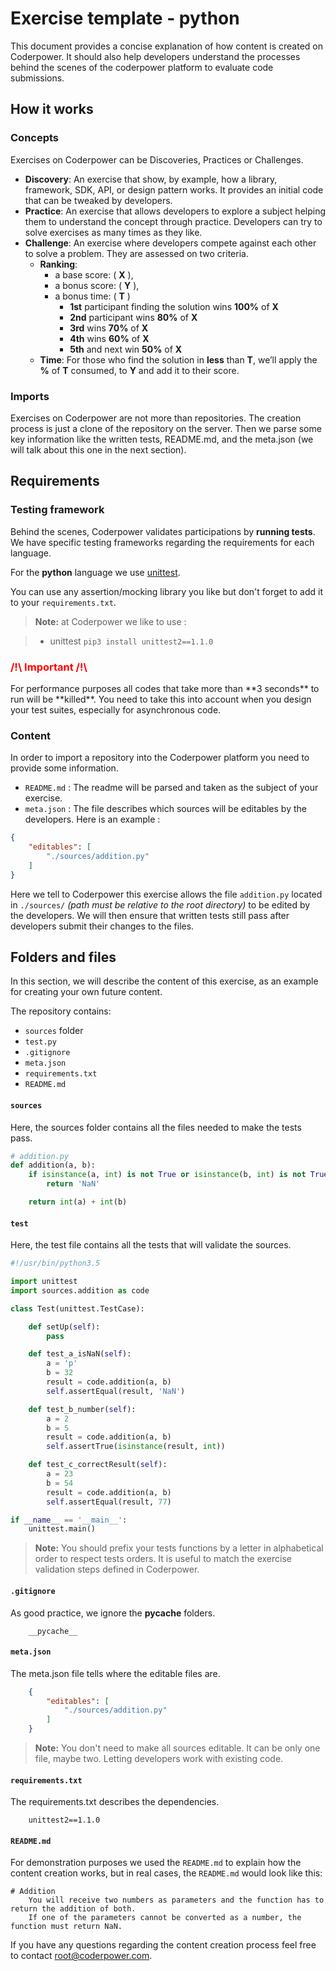 # Exercise template - python
This document provides a concise explanation of how content is created on Coderpower. It should also help developers understand the processes behind the scenes of the coderpower platform to evaluate code submissions.

## How it works
### Concepts
Exercises on Coderpower can be Discoveries, Practices or Challenges.
 
- **Discovery**: An exercise that show, by example, how a library, framework, SDK, API, or design pattern works. It provides an initial code that can be tweaked by developers.
- **Practice**: An exercise that allows developers to explore a subject helping them to understand the concept through practice. Developers can try to solve exercises as many times as they like.
- **Challenge**: An exercise where developers compete against each other to solve a problem. They are assessed on two criteria.
    - **Ranking**:
        - a base score: ( **X** ),
        - a bonus score: ( **Y** ),
        - a bonus time: ( **T** )
            - **1st** participant finding the solution wins **100%** of **X**
            - **2nd** participant wins **80%** of **X**
            - **3rd** wins **70%** of **X**
            - **4th** wins **60%** of **X**
            - **5th** and next win **50%** of **X**
    - **Time**: For those who find the solution in **less** than **T**, we’ll apply the **%** of **T** consumed, to **Y** and add it to their score.

    
### Imports
Exercises on Coderpower are not more than repositories. The creation process is just a clone of the repository on the server. Then we parse some key information like the written tests, README.md, and the meta.json (we will talk about this one in the next section).

## Requirements
### Testing framework
Behind the scenes, Coderpower validates participations by **running tests**. We have specific testing frameworks regarding the requirements for each language.

For the **python** language we use [unittest](https://docs.python.org/3.5/library/unittest.html).

You can use any assertion/mocking library you like but don't forget to add it to your `requirements.txt`.

> **Note:** at Coderpower we like to use : 

>- unittest `pip3 install unittest2==1.1.0`


<h3 style="color: red">/!\ Important /!\ </h3>
For performance purposes all codes that take more than **3 seconds** to run will be **killed**. You need to take this into account when you design your test suites, especially for asynchronous code.

### Content
In order to import a repository into the Coderpower platform you need to provide some information.

- `README.md` : The readme will be parsed and taken as the subject of your exercise.
- `meta.json` : The file describes which sources will be editables by the developers. Here is an example :

```json
{
    "editables": [
        "./sources/addition.py"
    ]
}
```

Here we tell to Coderpower this exercise allows the file `addition.py` located in `./sources/` *(path must be relative to the root directory)* to be edited by the developers.
We will then ensure that written tests still pass after developers submit their changes to the files.

## Folders and files
In this section, we will describe the content of this exercise, as an example for creating your own future content.

The repository contains:

- `sources` folder
- `test.py`
- `.gitignore`
- `meta.json`
- `requirements.txt`
- `README.md`

#### `sources`
Here, the sources folder contains all the files needed to make the tests pass.

```python
# addition.py
def addition(a, b):
    if isinstance(a, int) is not True or isinstance(b, int) is not True:
        return 'NaN'

    return int(a) + int(b)
```

#### `test`
Here, the test file contains all the tests that will validate the sources.

```python
#!/usr/bin/python3.5

import unittest
import sources.addition as code

class Test(unittest.TestCase):

    def setUp(self):
        pass

    def test_a_isNaN(self):
        a = 'p'
        b = 32
        result = code.addition(a, b)
        self.assertEqual(result, 'NaN')

    def test_b_number(self):
        a = 2
        b = 5
        result = code.addition(a, b)
        self.assertTrue(isinstance(result, int))

    def test_c_correctResult(self):
        a = 23
        b = 54
        result = code.addition(a, b)
        self.assertEqual(result, 77)

if __name__ == '__main__':
    unittest.main()
```

> **Note:** You should prefix your tests functions by a letter in alphabetical order to respect tests orders. It is useful to match the exercise validation steps defined in Coderpower.

#### `.gitignore`
As good practice, we ignore the __pycache__ folders.

```
    __pycache__
```

#### `meta.json`
The meta.json file tells where the editable files are.

```json 
    {
        "editables": [
            "./sources/addition.py"
        ]
    }
```
> **Note:** You don't need to make all sources editable. It can be only one file, maybe two. Letting developers work with existing code.

#### `requirements.txt`
The requirements.txt describes the dependencies.

```
    unittest2==1.1.0
```

#### `README.md`
For demonstration purposes we used the `README.md` to explain how the content creation works, but in real cases, the `README.md` would look like this:

```
# Addition
	You will receive two numbers as parameters and the function has to return the addition of both. 
	If one of the parameters cannot be converted as a number, the function must return NaN.
```

If you have any questions regarding the content creation process feel free to contact root@coderpower.com.
